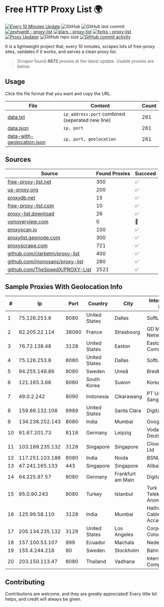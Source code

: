 
# Free HTTP Proxy List 🌍

[![Every 10 Minutes Update](https://github.com/mertguvencli/http-proxy-list/actions/workflows/main.yml/badge.svg?branch=main)](https://github.com/mertguvencli/http-proxy-list/actions/workflows/main.yml)
![GitHub](https://img.shields.io/github/license/mertguvencli/http-proxy-list)
![GitHub last commit](https://img.shields.io/github/last-commit/mertguvencli/http-proxy-list)
[![zevtyardt - proxy-list](https://img.shields.io/static/v1?label=zevtyardt&message=proxy-list&color=blue&logo=github)](https://github.com/zevtyardt/proxy-list "Go to GitHub repo")
[![stars - proxy-list](https://img.shields.io/github/stars/zevtyardt/proxy-list?style=social)](https://github.com/zevtyardt/proxy-list)
[![forks - proxy-list](https://img.shields.io/github/forks/zevtyardt/proxy-list?style=social)](https://github.com/zevtyardt/proxy-list)
[![Proxy Updater](https://github.com/zevtyardt/proxy-list/workflows/Proxy%20Updater/badge.svg)](https://github.com/zevtyardt/proxy-list/actions?query=workflow:"Proxy+Updater")
![GitHub repo size](https://img.shields.io/github/repo-size/zevtyardt/proxy-list)
[![GitHub commit activity](https://img.shields.io/github/commit-activity/m/zevtyardt/proxy-list?logo=commits)](https://github.com/zevtyardt/proxy-list/commits/main)

It is a lightweight project that, every 10 minutes, scrapes lots of free-proxy sites, validates if it works, and serves a clean proxy list.

> Scraper found **4873** proxies at the latest update. Usable proxies are below.

## Usage

Click the file format that you want and copy the URL.

|File|Content|Count|
|----|-------|-----|
|[data.txt](https://raw.githubusercontent.com/mertguvencli/http-proxy-list/main/proxy-list/data.txt)|`ip_address:port` combined (seperated new line)|261|
|[data.json](https://raw.githubusercontent.com/mertguvencli/http-proxy-list/main/proxy-list/data.json)|`ip, port`|261|
|[data-with-geolocation.json](https://raw.githubusercontent.com/mertguvencli/http-proxy-list/main/proxy-list/data-with-geolocation.json)|`ip, port, geolocation`|261|

## Sources

|Source|Found Proxies|Succeed|
|------|-------------|-------|
|[free-proxy-list.net](https://free-proxy-list.net)|300|✅|
|[us-proxy.org](https://www.us-proxy.org)|200|✅|
|[proxydb.net](http://proxydb.net)|15|✅|
|[free-proxy-list.com](https://free-proxy-list.com/?page=&port=&type%5B%5D=http&type%5B%5D=https&up_time=0&search=Search)|10|✅|
|[proxy-list.download](https://www.proxy-list.download/HTTP)|26|✅|
|[vpnoverview.com](https://vpnoverview.com/privacy/anonymous-browsing/free-proxy-servers)|0|🚫|
|[proxyscan.io](https://www.proxyscan.io)|100|✅|
|[proxylist.geonode.com](https://proxylist.geonode.com/api/proxy-list?limit=300&page=1&sort_by=lastChecked&sort_type=desc&protocols=http,https)|300|✅|
|[proxyscrape.com](https://api.proxyscrape.com/v2/?request=displayproxies&protocol=http&timeout=10000&country=all&ssl=all&anonymity=all)|721|✅|
|[github.com/clarketm/proxy-list](https://raw.githubusercontent.com/clarketm/proxy-list/master/proxy-list-raw.txt)|400|✅|
|[github.com/monosans/proxy-list](https://raw.githubusercontent.com/monosans/proxy-list/main/proxies/http.txt)|280|✅|
|[github.com/TheSpeedX/PROXY-List](https://raw.githubusercontent.com/TheSpeedX/PROXY-List/master/http.txt)|2521|✅|


## Sample Proxies With Geolocation Info

|#|Ip|Port|Country|City|Internet Service Provider|
|-|--|----|-------|----|-------------------------|
|1|75.126.253.8|8080|United States|Dallas|SoftLayer|
|2|92.205.22.114|38080|France|Strasbourg|GD MASS Network|
|3|76.72.138.48|3128|United States|Easton|Easton Utilities Commission|
|4|75.126.253.8|8080|United States|Dallas|SoftLayer|
|5|94.255.149.86|8080|Sweden|Umeå|Bredband2 AB|
|6|121.165.3.66|8080|South Korea|Suwon|Korea Telecom|
|7|49.0.2.242|8090|Indonesia|Cikarawang|PT Usaha Adi Sanggoro|
|8|159.89.132.108|8989|United States|Santa Clara|DigitalOcean, LLC|
|9|134.238.252.143|8080|India|Mumbai|Google LLC|
|10|91.67.201.73|8118|Germany|Leipzig|Vodafone Kabel Deutschland|
|11|103.189.235.132|3128|Singapore|Singapore|Cloud Host Pte Ltd|
|12|117.251.103.186|8080|India|Noida|BSNL Internet|
|13|47.241.165.133|443|Singapore|Singapore|Alibaba.com LLC|
|14|64.225.97.57|8080|Germany|Frankfurt am Main|DigitalOcean, LLC|
|15|95.0.90.243|8080|Turkey|Istanbul|Turk Telekomunikasyon Anonim Sirketi|
|16|125.99.58.110|3128|India|Mumbai|Hathway IP over Cable Internet Access|
|17|205.134.235.132|3129|United States|Los Angeles|Corporate Colocation Inc|
|18|157.100.53.107|999|Ecuador|Machala|Nedetel S.A.|
|19|155.4.244.218|80|Sweden|Stockholm|Bahnhof AB|
|20|203.150.113.47|8080|Thailand|Vadhana|Internet Thailand Company Ltd.|



## Contributing

Contributions are welcome, and they are greatly appreciated! Every
little bit helps, and credit will always be given.

